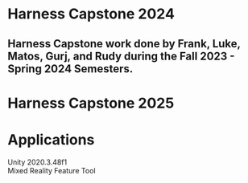 # Harness Capstone 2024 </br>

## **Harness Capstone work done by Frank, Luke, Matos, Gurj, and Rudy during the Fall 2023 - Spring 2024 Semesters.**
# Harness Capstone 2025

# Applications
  Unity 2020.3.48f1 <br/>
  Mixed Reality Feature Tool
